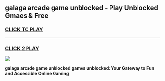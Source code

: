 
## galaga arcade game unblocked - Play Unblocked Gmaes & Free
<h3>
<a href="https://news.freeplayer.one?title=galaga_arcade_game_unblocked&ref=16F">CLICK TO PLAY</a></h3>
<hr>

<h3>
<a href="https://news.freeplayer.one?title=galaga_arcade_game_unblocked&ref=16F">CLICK 2 PLAY</a>
  
</h3>

<a href="https://news.freeplayer.one?title=galaga_arcade_game_unblocked&ref=16F/"><img src="https://clearcache.store/games.png"></a>


**galaga arcade game unblocked games unblocked: Your Gateway to Fun and Accessible Online Gaming**
